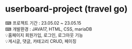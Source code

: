 # userboard-project (travel go)
⌨ 프로젝트 기간 : 23.05.02 ~ 23.05.15
<br>
⌨ 개발환경 : JAVA17, HTML, CSS, mariaDB
<br>
💡홈페이지 회원가입, 로그인, 로그아웃 기능
<br>
💡게시글, 댓글, 카테고리 CRUD, 페이징
